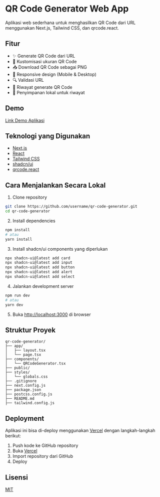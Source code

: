 # QR Code Generator Web App

Aplikasi web sederhana untuk menghasilkan QR Code dari URL menggunakan Next.js, Tailwind CSS, dan qrcode.react.

## Fitur

- ✨ Generate QR Code dari URL
- 📏 Kustomisasi ukuran QR Code
- 📥 Download QR Code sebagai PNG
- 📱 Responsive design (Mobile & Desktop)
- 🔍 Validasi URL
- 📖 Riwayat generate QR Code
- 💾 Penyimpanan lokal untuk riwayat

## Demo

[Link Demo Aplikasi](#) 

## Teknologi yang Digunakan

- [Next.js](https://nextjs.org/)
- [React](https://reactjs.org/)
- [Tailwind CSS](https://tailwindcss.com/)
- [shadcn/ui](https://ui.shadcn.com/)
- [qrcode.react](https://npmjs.com/package/qrcode.react)

## Cara Menjalankan Secara Lokal

1. Clone repository
```bash
git clone https://github.com/username/qr-code-generator.git
cd qr-code-generator
```

2. Install dependencies
```bash
npm install
# atau
yarn install
```

3. Install shadcn/ui components yang diperlukan
```bash
npx shadcn-ui@latest add card
npx shadcn-ui@latest add input
npx shadcn-ui@latest add button
npx shadcn-ui@latest add alert
npx shadcn-ui@latest add select
```

4. Jalankan development server
```bash
npm run dev
# atau
yarn dev
```

5. Buka [http://localhost:3000](http://localhost:3000) di browser

## Struktur Proyek

```
qr-code-generator/
├── app/
│   ├── layout.tsx
│   └── page.tsx
├── components/
│   └── QRCodeGenerator.tsx
├── public/
├── styles/
│   └── globals.css
├── .gitignore
├── next.config.js
├── package.json
├── postcss.config.js
├── README.md
├── tailwind.config.js
```

## Deployment

Aplikasi ini bisa di-deploy menggunakan [Vercel](https://vercel.com) dengan langkah-langkah berikut:

1. Push kode ke GitHub repository
2. Buka [Vercel](https://vercel.com)
3. Import repository dari GitHub
4. Deploy

## Lisensi

[MIT](https://choosealicense.com/licenses/mit/)